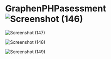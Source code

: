 # GraphenPHPasessment![Screenshot (146)](https://github.com/Sujeet597/GraphenPHPasessment/assets/75562365/17e65b6b-e798-42cc-99a6-a118d953099e)



![Screenshot (147)](https://github.com/Sujeet597/GraphenPHPasessment/assets/75562365/9e909f44-21f6-429a-9ad2-ce09b7d24229)






![Screenshot (148)](https://github.com/Sujeet597/GraphenPHPasessment/assets/75562365/88a5ae4b-5f1a-44bc-a5f0-5c495cf14db2)


![Screenshot (149)](https://github.com/Sujeet597/GraphenPHPasessment/assets/75562365/b44d6392-64dd-4b41-ae91-59e77a369f74)


